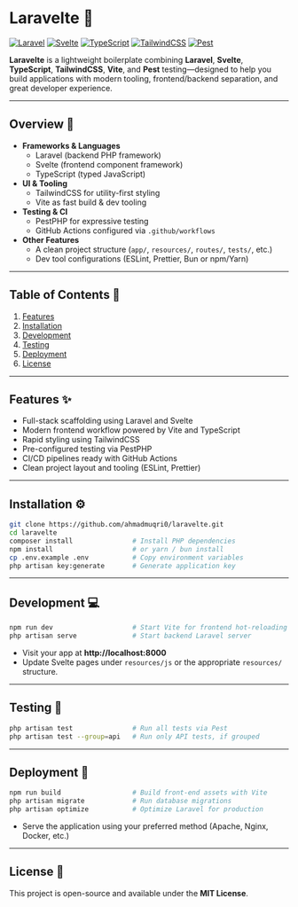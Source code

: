 # Laravelte 🚀

[![Laravel](https://img.shields.io/badge/Laravel-12.x-FF2D20?logo=laravel)](https://laravel.com/)
[![Svelte](https://img.shields.io/badge/Svelte-5.x-FF3E00?logo=svelte)](https://svelte.dev/)
[![TypeScript](https://img.shields.io/badge/TypeScript-5.x-3178C6?logo=typescript)](https://www.typescriptlang.org/)
[![TailwindCSS](https://img.shields.io/badge/TailwindCSS-4.x-38B2AC?logo=tailwind-css)](https://tailwindcss.com/)
[![Pest](https://img.shields.io/badge/Pest-PHP-FF69B4?logo=php)](https://pestphp.com/)

**Laravelte** is a lightweight boilerplate combining **Laravel**, **Svelte**, **TypeScript**, **TailwindCSS**, **Vite**, and **Pest** testing—designed to help you build applications with modern tooling, frontend/backend separation, and great developer experience.

---

## Overview 📖

- **Frameworks & Languages**
  - Laravel (backend PHP framework)
  - Svelte (frontend component framework)
  - TypeScript (typed JavaScript)
- **UI & Tooling**
  - TailwindCSS for utility-first styling
  - Vite as fast build & dev tooling
- **Testing & CI**
  - PestPHP for expressive testing
  - GitHub Actions configured via `.github/workflows`
- **Other Features**
  - A clean project structure (`app/`, `resources/`, `routes/`, `tests/`, etc.)
  - Dev tool configurations (ESLint, Prettier, Bun or npm/Yarn)

---

## Table of Contents 📌

1. [Features](#features)  
2. [Installation](#installation)  
3. [Development](#development)  
4. [Testing](#testing)  
5. [Deployment](#deployment)
6. [License](#license)
<!--6. [Contributing](#contributing)  -->

---

## Features ✨

- Full-stack scaffolding using Laravel and Svelte
- Modern frontend workflow powered by Vite and TypeScript
- Rapid styling using TailwindCSS
- Pre-configured testing via PestPHP
- CI/CD pipelines ready with GitHub Actions
- Clean project layout and tooling (ESLint, Prettier)

---

## Installation ⚙️

```bash
git clone https://github.com/ahmadmuqri0/laravelte.git
cd laravelte
composer install               # Install PHP dependencies
npm install                    # or yarn / bun install
cp .env.example .env           # Copy environment variables
php artisan key:generate       # Generate application key
```

---

## Development 💻

```bash
npm run dev                    # Start Vite for frontend hot-reloading
php artisan serve              # Start backend Laravel server
```

- Visit your app at **http://localhost:8000**
- Update Svelte pages under `resources/js` or the appropriate `resources/` structure.

---

## Testing 🧪

```bash
php artisan test               # Run all tests via Pest
php artisan test --group=api   # Run only API tests, if grouped
```

---

## Deployment 🚢

```bash
npm run build                  # Build front-end assets with Vite
php artisan migrate            # Run database migrations
php artisan optimize           # Optimize Laravel for production
```

- Serve the application using your preferred method (Apache, Nginx, Docker, etc.)

---

## License 📜

This project is open-source and available under the **MIT License**.
